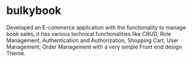 # bulkybook
Developed an E-commerce application with the functionality to manage book sales, it has various technical functionalities like CRUD, Role Management, Authentication and Authorization, Shopping Cart, User Management, Order Management with a very simple Front end design Theme.
